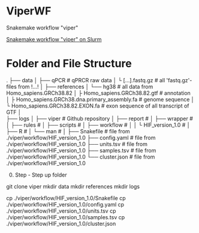 # ViperWF
Snakemake workflow "viper"

[Snakemake workflow "viper" on Slurm](./report_2018_12_21.html)


Folder and File Structure 
============================

.
├── data
│   ├── qPCR          		# qPRCR raw data
│	└ [...].fastq.gz 	    # all 'fastq.gz'-files from !...!
│
├── references
│   └── hg38          										# all data from Homo_sapiens.GRCh38.82
│		├ Homo_sapiens.GRCh38.82.gtf 	    				# annotation
│		├ Homo_sapiens.GRCh38.dna.primary_assembly.fa 	    # genome sequence 
│		└ Homo_sapiens.GRCh38.82.EXON.fa 	    			# exon sequence of all transcript of GTF
│	
├── logs
│
├── viper                   # Github repository 
│   ├── report         		# 
│   ├── wrapper				# 
│   ├── rules				# 
│   ├── scripts 			# 
│   ├── workflow			# 
│   │	└ HIF_version_1.0	# 
│   ├── R					# 
│   └── man					# 
│
├── Snakefile		# file from ./viper/workflow/HIF_version_1.0
├── config.yaml		# file from ./viper/workflow/HIF_version_1.0
├── units.tsv		# file from ./viper/workflow/HIF_version_1.0
├── samples.tsv		# file from ./viper/workflow/HIF_version_1.0
└── cluster.json	# file from ./viper/workflow/HIF_version_1.0

0. Step - Step up folder  

git clone viper
mkdir data
mkdir references
mkdir logs

cp ./viper/workflow/HIF_version_1.0/Snakefile
cp ./viper/workflow/HIF_version_1.0/config.yaml
cp ./viper/workflow/HIF_version_1.0/units.tsv
cp ./viper/workflow/HIF_version_1.0/samples.tsv
cp ./viper/workflow/HIF_version_1.0/cluster.json
